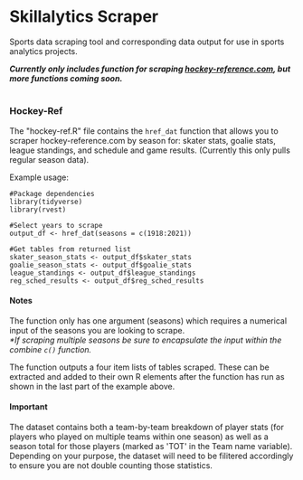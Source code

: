 # Skillalytics Scraper
Sports data scraping tool and corresponding data output for use in sports analytics projects.

<b><i>Currently only includes function for scraping <a href="https://www.hockey-reference.com/">hockey-reference.com</a>, but more functions coming soon.</i></b>

# 

<h3>Hockey-Ref</h3>
<p>The "hockey-ref.R" file contains the <code>href_dat</code> function that allows you to scraper hockey-reference.com by season for: skater stats, goalie stats, league standings, and schedule and game results. (Currently this only pulls regular season data).</p>

<p>Example usage:</p>

```
#Package dependencies
library(tidyverse)
library(rvest)

#Select years to scrape
output_df <- href_dat(seasons = c(1918:2021))

#Get tables from returned list
skater_season_stats <- output_df$skater_stats
goalie_season_stats <- output_df$goalie_stats
league_standings <- output_df$league_standings
reg_sched_results <- output_df$reg_sched_results
```

<h4>Notes</h4>
<p>The function only has one argument (seasons) which requires a numerical input of the seasons you are looking to scrape.
<br><i>*If scraping multiple seasons be sure to encapsulate the input within the combine <code>c()</code> function.</i></p>
<p>The function outputs a four item lists of tables scraped. These can be extracted and added to their own R elements after the function has run as shown in the last part of the example above.</p>

<h4>Important</h4>
<p>The dataset contains both a team-by-team breakdown of player stats (for players who played on multiple teams within one season) as well as a season total for those players (marked as 'TOT' in the Team name variable). Depending on your purpose, the dataset will need to be filitered accordingly to ensure you are not double counting those statistics.</p>
